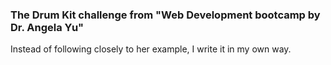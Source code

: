 ### The Drum Kit challenge from "Web Development bootcamp by Dr. Angela Yu"

Instead of following closely to her example, I write it in my own way.